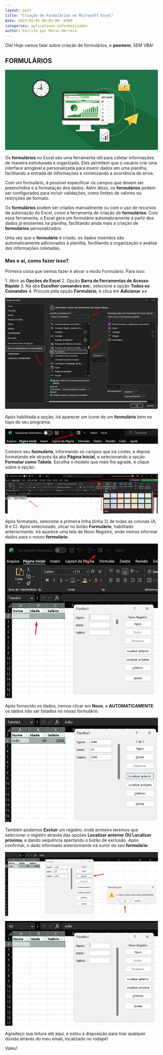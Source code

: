 ```yaml
---
layout: post
title: "Criação de Formulários no Microsoft Excel"
date: 2023-02-01 00:01:00 -0300
categories: aplicativos-informatizados
author: Escrito por Mario Herrera
---
```


Olá! Hoje vamos falar sobre criação de formulários, e **pasmem**, SEM VBA!

## FORMULÁRIOS


![](https://github.com/mariopuebla17/blog/blob/main/_images/202302/excel1.jpg?raw=true)

Os **formulários** no Excel são uma ferramenta útil para coletar informações de maneira estruturada e organizada. Eles permitem que o usuário crie uma interface amigável e personalizada para inserir dados em uma planilha, facilitando a entrada de informações e minimizando a ocorrência de erros.

Com um formulário, é possível especificar os campos que devem ser preenchidos e a formatação dos dados. Além disso, os **formulários** podem ser configurados para incluir validações, como limites de valores ou restrições de formato.

Os **formulários** podem ser criados manualmente ou com o uso de recursos de automação do Excel, como a ferramenta de criação de **formulários**. Com essa ferramenta, o Excel gera um formulário automaticamente a partir dos dados já existentes na planilha, facilitando ainda mais a criação de **formulários** personalizados.

Uma vez que o **formulário** é criado, os dados inseridos são automaticamente adicionados à planilha, facilitando a organização e análise das informações coletadas.

### Mas e aí, como fazer isso?

Primeira coisa que iremos fazer é ativar o modo Formulário. Para isso:

1\. Abrir as **Opções do Excel**
2\. Opção **Barra de Ferramentas de Acesso Rápido**
3\. Na aba **Escolher comandos em:**, selecione a opção **Todos os Comandos**
4\. Procure pela opção **Formulário**, e clica em **Adicionar >>**

![](https://github.com/mariopuebla17/blog/blob/main/_images/202302/excel2.jpg?raw=true)  

Após habilitada a opção, irá aparecer um ícone de um **formulário** bem no topo do seu programa:

![](https://github.com/mariopuebla17/blog/blob/main/_images/202302/excel3.jpg?raw=true)  

Comece seu **formulário**, informando os campos que irá conter, e depois formatando ele através da aba **Página Inicial**, e selecionando a opção **Formatar como Tabela**. Escolha o modelo que mais lhe agrade, e clique sobre a opção:

![](https://github.com/mariopuebla17/blog/blob/main/_images/202302/excel4.jpg?raw=true)  

Após formatado, selecione a primeira linha (linha 2) de todas as colunas (A, B e C). Após selecionado, clicar no botão **Formulário**, habilitado anteriormente. Irá aparece uma tela de Novo Registro, onde iremos informar dados para o nosso **formulário**.

![](https://github.com/mariopuebla17/blog/blob/main/_images/202302/excel5.jpg?raw=true)  

Após fornecido os dados, iremos clicar em **Novo**, e **AUTOMATICAMENTE** os dados irão ser listados no nosso formulário.

![](https://github.com/mariopuebla17/blog/blob/main/_images/202302/excel6.jpg?raw=true)  

Também podemos **Excluir** um registro, onde primeiro teremos que selecionar o registro através das opções **Localizar anterior OU Localizar próxima**, e dando sequência apertando o botão de exclusão. Após confirmar, o dado informado anteriormente irá sumir do seu **formulário**.

![](https://github.com/mariopuebla17/blog/blob/main/_images/202302/excel7.jpg?raw=true)  

![](https://github.com/mariopuebla17/blog/blob/main/_images/202302/excel8.jpg?raw=true)  


Agradeço sua leitura até aqui, e estou à disposição para tirar qualquer dúvida através do meu email, localizado no rodapé!

Valeu!